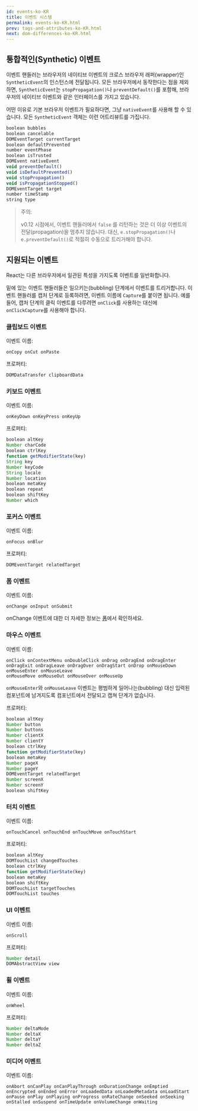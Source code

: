 ```yaml
---
id: events-ko-KR
title: 이벤트 시스템
permalink: events-ko-KR.html
prev: tags-and-attributes-ko-KR.html
next: dom-differences-ko-KR.html
---
```


## 통합적인(Synthetic) 이벤트

이벤트 핸들러는 브라우저의 네이티브 이벤트의 크로스 브라우저 래퍼(wrapper)인`SyntheticEvent`의 인스턴스에 전달됩니다. 모든 브라우저에서 동작한다는 점을 제외하면, `SyntheticEvent`는 `stopPropagation()`나 `preventDefault()`를 포함해, 브라우저의 네이티브 이벤트와 같은 인터페이스를 가지고 있습니다.

어떤 이유로 기본 브라우저 이벤트가 필요하다면, 그냥 `nativeEvent`를 사용해 할 수 있습니다. 모든 `SyntheticEvent` 객체는 이런 어트리뷰트를 가집니다.

```javascript
boolean bubbles
boolean cancelable
DOMEventTarget currentTarget
boolean defaultPrevented
number eventPhase
boolean isTrusted
DOMEvent nativeEvent
void preventDefault()
void isDefaultPrevented()
void stopPropagation()
void isPropagationStopped()
DOMEventTarget target
number timeStamp
string type
```

> 주의:
>
> v0.12 시점에서, 이벤트 핸들러에서 `false` 를 리턴하는 것은 더 이상 이벤트의 전달(propagation)을 멈추지 않습니다. 대신, `e.stopPropagation()`나 `e.preventDefault()`로 적절히 수동으로 트리거해야 합니다.


## 지원되는 이벤트

React는 다른 브라우저에서 일관된 특성을 가지도록 이벤트를 일반화합니다.

밑에 있는 이벤트 핸들러들은 일으키는(bubbling) 단계에서 이벤트를 트리거합니다. 이벤트 핸들러를 캡처 단계로 등록하려면, 이벤트 이름에 `Capture`를 붙이면 됩니다.  예를 들어, 캡처 단계의 클릭 이벤트를 다루려면 `onClick`를 사용하는 대신에 `onClickCapture`를 사용해야 합니다.


### 클립보드 이벤트

이벤트 이름:

```
onCopy onCut onPaste
```

프로퍼티:

```javascript
DOMDataTransfer clipboardData
```


### 키보드 이벤트

이벤트 이름:

```
onKeyDown onKeyPress onKeyUp
```

프로퍼티:

```javascript
boolean altKey
Number charCode
boolean ctrlKey
function getModifierState(key)
String key
Number keyCode
String locale
Number location
boolean metaKey
boolean repeat
boolean shiftKey
Number which
```


### 포커스 이벤트

이벤트 이름:

```
onFocus onBlur
```

프로퍼티:

```javascript
DOMEventTarget relatedTarget
```


<a name="form-events"></a>
### 폼 이벤트

이벤트 이름:

```
onChange onInput onSubmit
```

onChange 이벤트에 대한 더 자세한 정보는 [폼](/react/docs/forms-ko-KR.html)에서 확인하세요.


### 마우스 이벤트

이벤트 이름:

```
onClick onContextMenu onDoubleClick onDrag onDragEnd onDragEnter onDragExit onDragLeave onDragOver onDragStart onDrop onMouseDown onMouseEnter onMouseLeave
onMouseMove onMouseOut onMouseOver onMouseUp
```

`onMouseEnter`와 `onMouseLeave` 이벤트는 평범하게 일어나는(bubbling) 대신 입력된 컴포넌트에 남겨지도록 컴포넌트에서 전달되고 캡쳐 단계가 없습니다.

프로퍼티:

```javascript
boolean altKey
Number button
Number buttons
Number clientX
Number clientY
boolean ctrlKey
function getModifierState(key)
boolean metaKey
Number pageX
Number pageY
DOMEventTarget relatedTarget
Number screenX
Number screenY
boolean shiftKey
```


### 터치 이벤트

이벤트 이름:

```
onTouchCancel onTouchEnd onTouchMove onTouchStart
```

프로퍼티:

```javascript
boolean altKey
DOMTouchList changedTouches
boolean ctrlKey
function getModifierState(key)
boolean metaKey
boolean shiftKey
DOMTouchList targetTouches
DOMTouchList touches
```


### UI 이벤트

이벤트 이름:

```
onScroll
```

프로퍼티:

```javascript
Number detail
DOMAbstractView view
```


### 휠 이벤트

이벤트 이름:

```
onWheel
```

프로퍼티:

```javascript
Number deltaMode
Number deltaX
Number deltaY
Number deltaZ
```

### 미디어 이벤트

이벤트 이름:

```
onAbort onCanPlay onCanPlayThrough onDurationChange onEmptied onEncrypted onEnded onError onLoadedData onLoadedMetadata onLoadStart onPause onPlay onPlaying onProgress onRateChange onSeeked onSeeking onStalled onSuspend onTimeUpdate onVolumeChange onWaiting
```
